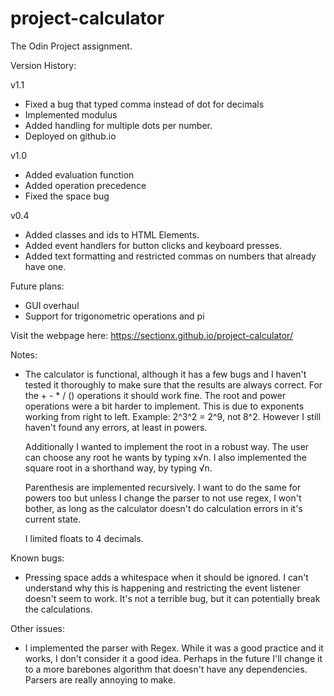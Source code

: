 # project-calculator
The Odin Project assignment.

Version History:

v1.1

- Fixed a bug that typed comma instead of dot for decimals
- Implemented modulus
- Added handling for multiple dots per number.
- Deployed on github.io


v1.0

- Added evaluation function
- Added operation precedence
- Fixed the space bug


v0.4

- Added classes and ids to HTML Elements.
- Added event handlers for button clicks and keyboard presses.
- Added text formatting and restricted commas on numbers that already have one.


Future plans:

- GUI overhaul
- Support for trigonometric operations and pi


Visit the webpage here: https://sectionx.github.io/project-calculator/

Notes: 

- The calculator is functional, although it has a few bugs and
  I haven't tested it thoroughly to make sure that the results are always
  correct. For the + - * / () operations it should work fine. The root and power
  operations were a bit harder to implement. This is due to exponents working
  from right to left. Example: 2^3^2 = 2^9, not 8^2. However I still haven't
  found any errors, at least in powers. 
  
  Additionally I wanted to implement the root in a robust way. The user can 
  choose any root he wants by typing x√n. I also implemented the square root 
  in a shorthand way, by typing √n. 

  Parenthesis are implemented recursively. I want to do the same for powers too
  but unless I change the parser to not use regex, I won't bother, as long as
  the calculator doesn't do calculation errors in it's current state.

  I limited floats to 4 decimals.

Known bugs:

- Pressing space adds a whitespace when it should be ignored. I can't understand
  why this is happening and restricting the event listener doesn't seem to work.
  It's not a terrible bug, but it can potentially break the calculations.

Other issues:

- I implemented the parser with Regex. While it was a good practice and it works, 
  I don't consider it a good idea. Perhaps in the future I'll change it to a
  more barebones algorithm that doesn't have any dependencies. Parsers are really
  annoying to make.
